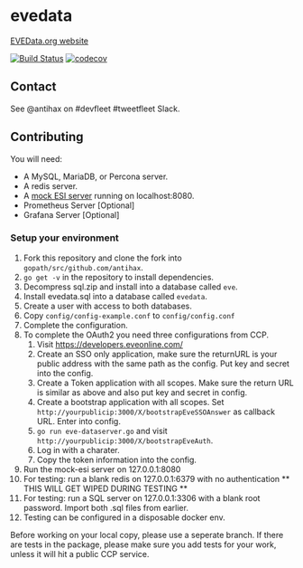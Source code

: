 # evedata


[EVEData.org website](https://www.evedata.org)

[![Build Status](https://travis-ci.org/antihax/evedata.svg?branch=master)](https://travis-ci.org/antihax/evedata)
[![codecov](https://codecov.io/gh/antihax/evedata/branch/master/graph/badge.svg)](https://codecov.io/gh/antihax/evedata)

## Contact
See @antihax on #devfleet #tweetfleet Slack.

## Contributing

You will need:

- A MySQL, MariaDB, or Percona server.
- A redis server.
- A [mock ESI server](https://github.com/antihax/mock-esi) running on localhost:8080.
- Prometheus Server [Optional]
- Grafana Server [Optional]

### Setup your environment

1. Fork this repository and clone the fork into `gopath/src/github.com/antihax`.
2. `go get -v` in the repository to install dependencies.
3. Decompress sql.zip and install into a database called `eve`.
4. Install evedata.sql into a database called `evedata`.
5. Create a user with access to both databases.
6. Copy `config/config-example.conf` to `config/config.conf`
7. Complete the configuration.
8. To complete the OAuth2 you need three configurations from CCP.
    1. Visit https://developers.eveonline.com/
    2. Create an SSO only application, make sure the returnURL is your public address with the same path as the config. Put key and secret into the config.
    3. Create a Token application with all scopes. Make sure the return URL is similar as above and also put key and secret in config.
    4. Create a bootstrap application with all scopes. Set `http://yourpublicip:3000/X/bootstrapEveSSOAnswer` as callback URL. Enter into config.
    5. `go run eve-dataserver.go` and visit `http://yourpublicip:3000/X/bootstrapEveAuth`.
    6. Log in with a charater.
    7. Copy the token information into the config.
9. Run the mock-esi server on 127.0.0.1:8080
10. For testing: run a blank redis on 127.0.0.1:6379 with no authentication ** THIS WILL GET WIPED DURING TESTING **
11. For testing: run a SQL server on 127.0.0.1:3306 with a blank root password. Import both .sql files from earlier.
12. Testing can be configured in a disposable docker env.

Before working on your local copy, please use a seperate branch.
If there are tests in the package, please make sure you add tests for your work, unless it will hit a public CCP service.
